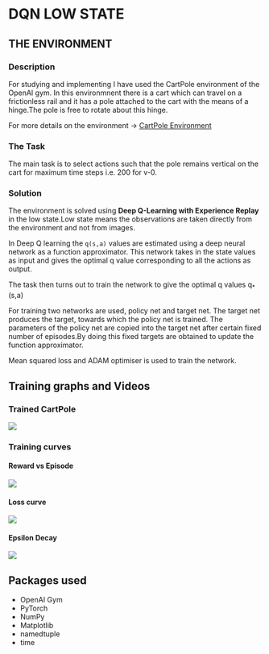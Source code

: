 # DQN LOW STATE

## THE ENVIRONMENT

### Description

For studying and implementing I have used the CartPole environment of the OpenAI gym. In this environmnent there is a cart which can travel on a frictionless rail and it has a pole attached to the cart with the means of a hinge.The pole is free to rotate about this hinge.

For more details on the environment -> [CartPole Environment](https://github.com/openai/gym/wiki/CartPole-v0)

### The Task

The main task is to select actions such that the pole remains vertical on the cart for maximum time steps i.e. 200 for v-0.

### Solution

The environment is solved using **Deep Q-Learning with Experience Replay** in the low state.Low state means the observations are taken directly from the environment and not from images.

In Deep Q learning the `q(s,a)` values are estimated using a deep neural network as a function approximator. This network takes in the state values as input and gives the optimal q value corresponding to all the actions as output.

The task then turns out to train the network to give the optimal q values  q<sub>*</sub>(s,a) 

For training two networks are used, policy net and target net. The target net produces the target, towards which the policy net is trained. The parameters of the policy net are copied into the target net after certain fixed number of episodes.By doing this fixed targets are obtained to update the function approximator.

Mean squared loss and ADAM optimiser is used to train the network.



## Training graphs and Videos

### Trained CartPole

![](https://i.imgur.com/FMBR42W.gif)

### Training curves

#### Reward vs Episode
![](https://i.imgur.com/QZflkt0.png)

#### Loss curve
![](https://i.imgur.com/uPLsonL.png)

#### Epsilon Decay
![](https://i.imgur.com/CJKwKhG.png)

## Packages used

* OpenAI Gym
* PyTorch
* NumPy
* Matplotlib
* namedtuple 
* time

